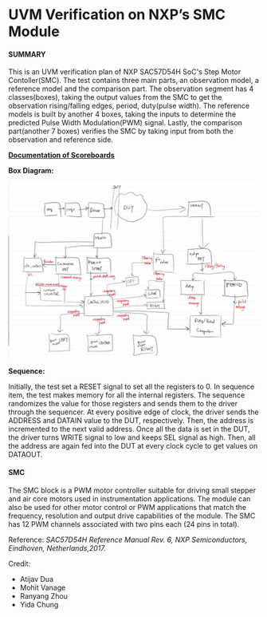 # UVM Verification on NXP’s SMC Module

#### SUMMARY
This is an UVM verification plan of NXP SAC57D54H SoC's Step Motor Contoller(SMC). The test contains three main parts, an observation model, a reference model and the comparison part. The observation segment has 4 classes(boxes), taking the output values from the SMC to get the observation rising/falling edges, period, duty(pulse width). The reference models is built by another 4 boxes, taking the inputs to determine the predicted Pulse Width Modulation(PWM) signal. Lastly, the comparison part(another 7 boxes) verifies the SMC by taking input from both the observation and reference side.

[**Documentation of Scoreboards**](https://github.com/letitbe0201/NXP-SAC57D54H-SMC-Verification/blob/master/documentation/boxes.txt)

**Box Diagram:**

![Image of Boxes](https://raw.githubusercontent.com/letitbe0201/NXP-SAC57D54H-SMC-Verification/master/documentation/boxes.jpg)

**Sequence:**

Initially, the test set a RESET signal to set all the registers to 0. In sequence item, the test makes memory for all the internal registers. The sequence randomizes the value for those registers and sends them to the driver through the sequencer. At every positive edge of clock, the driver sends the ADDRESS and DATAIN value to the DUT, respectively. Then, the address is incremented to the next valid address. Once all the data is set in the DUT, the driver turns WRITE signal to low and keeps SEL signal as high. Then, all the address are again fed into the DUT at every clock cycle to get values on DATAOUT.


#### SMC
The SMC block is a PWM motor controller suitable for driving small stepper and air core motors used in instrumentation applications. The
module can also be used for other motor control or PWM applications that match the frequency, resolution and output drive capabilities of the module. The SMC has 12 PWM channels associated with two pins each (24 pins in total).

Reference: *SAC57D54H Reference Manual Rev. 6, NXP Semiconductors, Eindhoven, Netherlands,2017.*

Credit:
- Atijav Dua
- Mohit Vanage
- Ranyang Zhou
- Yida Chung